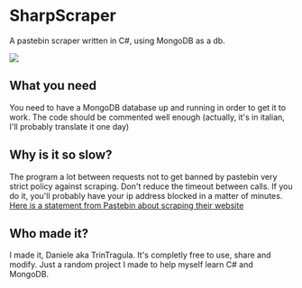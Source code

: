 # SharpScraper
A pastebin scraper written in C#, using MongoDB as a db.

![](http://pastebin.com/i/pastebin_logo_side_outline.png)


## What you need
You need to have a MongoDB database up and running in order to get it to work. The code should be commented well enough (actually, it's in italian, I'll probably translate it one day)

## Why is it so slow?
The program a lot between requests not to get banned by pastebin very strict policy against scraping.
Don't reduce the timeout between calls. If you do it, you'll probably have your ip address blocked in a matter of minutes.
[Here is a statement from Pastebin about scraping their website](http://pastebin.com/scraping)

## Who made it?
I made it, Daniele aka TrinTragula. It's completly free to use, share and modify. Just a random project I made to help myself learn C# and MongoDB.
